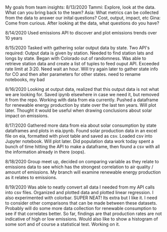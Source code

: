 My goals from team insights: 8/13/2020
Tammi: Explore, look at the data. What can you bring back to the team?
Asia: What metrics can be collected from the data to answer our inital questions? Cost, output, impact, etc
Gina: Come from curious. After looking at the data, what questions do you have?

8/14/2020
Used emissions API to discover and plot emissions trends over 10 years

8/15/2020
Tasked with gathering solar output data by state. Two API's required: Output data is given by station. 
Needed to find station lats and longs by state. Began with Colorado out of randomness. Was able to retrieve
station data and create a list of tuples to feed ouput API. Exceeded rate limit at 3:20. Need wait an hour.
Will try again later to gather state info for CO and then alter parameters for other states. need to rename
notebooks, my bad

8/16/2020
Looking at output data, realized that this output data is not what we are looking for.
Saved ipynb elsewhere in case we need it, but removed it from the repo. Working with data from eia
currently. Pushed a dataframe for renewable energy production by state over the last ten years. Will plot
later. Thought it would be useful when drawing conclusions about solar impact on emissions. 

8/17/2020
Gathered more data from eia about solar consumption by state dataframes and plots in eia.ipynb. Found solar production data in an excel file
on eia, formatted with pivot table and saved as csv. Loaded csv into Jupyter notebook. Will plot later. Did population data work today
spent a bunch of time hitting the API to make a dataframe, then found a csv with all the information already in there (oops).

8/18/2020 Group meet up, decided on comparing variable as they relate to emissions data to see which has the strongest correlation to 
air quality / amount of emissions. My branch will examine renewable energy production as it relates to emissions.

8/19/2020 Was able to neatly convert all data I needed from my API calls into csv files. Organized and plotted data and plotted linear regression.
I also experimented with colorbar. SUPER NEAT! Its extra but I like it. I need to consider other comparisons that can be made between these datasets.
Probably will do some more data collection for renewable consumption to see if that correlates better. So far, findings are that production
rates are not indicative of high or low emissions. Would also like to show a histogram of some sort and of course a statistical test. Working on it.

